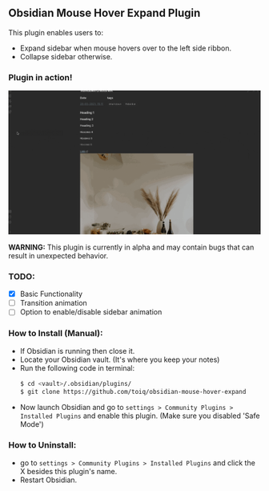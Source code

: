 ## Obsidian Mouse Hover Expand Plugin

This plugin enables users to:

- Expand sidebar when mouse hovers over to the left side ribbon.
- Collapse sidebar otherwise.

### Plugin in action!

![Plugin in Action: Auto expand of sidebar when hovering on ribbon](./plugin-in-action.gif)

**WARNING:** This plugin is currently in alpha and may contain bugs that can result in unexpected behavior.

### TODO:

- [x] Basic Functionality
- [ ] Transition animation
- [ ] Option to enable/disable sidebar animation

### How to Install (Manual):

- If Obsidian is running then close it.
- Locate your Obsidian vault. (It's where you keep your notes)
- Run the following code in terminal:
  ```bash
  $ cd <vault>/.obsidian/plugins/
  $ git clone https://github.com/toiq/obsidian-mouse-hover-expand
  ```
- Now launch Obsidian and go to `settings > Community Plugins > Installed Plugins` and enable this plugin. (Make sure you disabled 'Safe Mode')

### How to Uninstall:

- go to `settings > Community Plugins > Installed Plugins` and click the X besides this plugin's name.
- Restart Obsidian.
